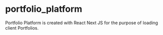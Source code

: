 # portfolio_platform
Portfolio Platform is created with React Next JS for the purpose of loading client Portfolios.
